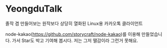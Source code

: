 # YeongduTalk
졸작 겸 만들어보는 원작보다 상당히 열화된 Linux용 카카오톡 클라이언트

node-kakao(https://github.com/storycraft/node-kakao)를 이용해 만들었습니다. 가서 Star도 박고 기여해 봅시다. 저는 그저 땔감이라 그런거 못해요.
